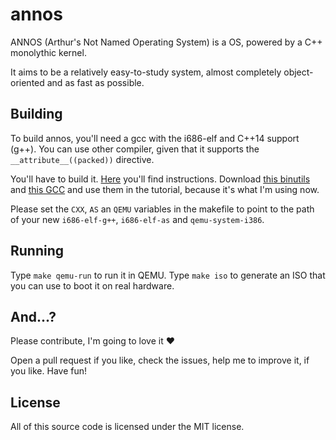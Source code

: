 # annos

ANNOS (Arthur's Not Named Operating System) is a OS, powered by a C++ 
monolythic kernel.

It aims to be a relatively easy-to-study system, almost completely object-oriented
and as fast as possible.

## Building

To build annos, you'll need a gcc with the i686-elf and C++14 support (g++). 
You can use other compiler, given that it supports the `__attribute__((packed))` directive.

You'll have to build it. [Here](http://wiki.osdev.org/GCC_Cross-Compiler "link to OSDEV tutorial") you'll find instructions. Download [this binutils](https://ftp.gnu.org/gnu/binutils/binutils-2.29.tar.xz) and [this GCC](https://ftp.gnu.org/gnu/gcc/gcc-7.2.0/gcc-7.2.0.tar.xz) and use them in the tutorial, because it's what I'm 
using now.

Please set the `CXX`, `AS` an `QEMU` variables in the makefile to point to 
the path of your new `i686-elf-g++`, `i686-elf-as` and `qemu-system-i386`.

## Running

Type `make qemu-run` to run it in QEMU. Type `make iso` to generate an ISO
that you can use to boot it on real hardware.

## And...?

Please contribute, I'm going to love it :heart:

Open a pull request if you like, check the issues, help me to improve it, if you 
like. Have fun!

## License

All of this source code is licensed under the MIT license.
